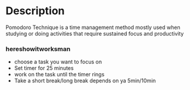 # Description
Pomodoro Technique is a time management method mostly used when studying or doing activities that require sustained focus and productivity

### hereshowitworksman

- choose a task you want to focus on
- Set timer for 25 minutes
- work on the task until the timer rings
- Take a short break/long break depends on ya 5min/10min
